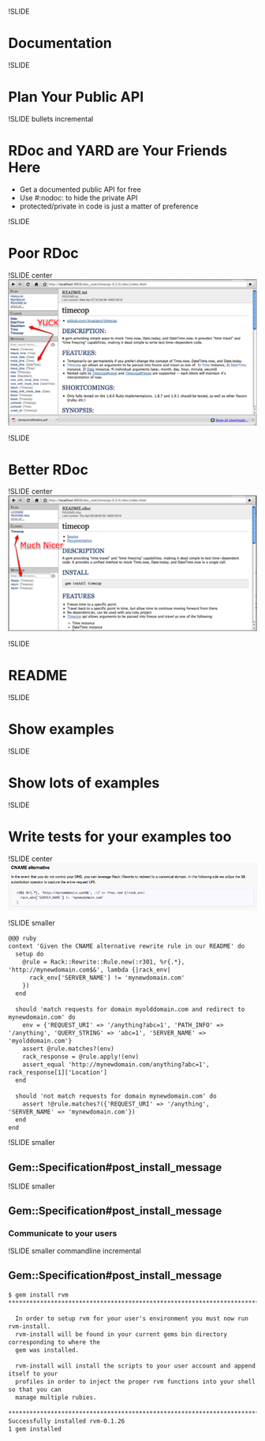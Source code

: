 !SLIDE
# Documentation

!SLIDE
# Plan Your Public API

!SLIDE bullets incremental
# RDoc and YARD are Your Friends Here

* Get a documented public API for free
* Use #:nodoc: to hide the private API
* protected/private in code is just a matter of preference

!SLIDE
# Poor RDoc

!SLIDE center
![poor_public_api.png](poor_public_api.png)

!SLIDE
# Better RDoc

!SLIDE center
![better_public_api.png](better_public_api.png)

!SLIDE
# README

!SLIDE
# Show examples

!SLIDE
# Show lots of examples

!SLIDE
# Write tests for your examples too

!SLIDE center
![rack_rewrite_readme.png](rack_rewrite_readme.png)

!SLIDE smaller

    @@@ ruby
    context 'Given the CNAME alternative rewrite rule in our README' do
      setup do
        @rule = Rack::Rewrite::Rule.new(:r301, %r{.*}, 'http://mynewdomain.com$&', lambda {|rack_env|
          rack_env['SERVER_NAME'] != 'mynewdomain.com'
        })
      end
      
      should 'match requests for domain myolddomain.com and redirect to mynewdomain.com' do
        env = {'REQUEST_URI' => '/anything?abc=1', 'PATH_INFO' => '/anything', 'QUERY_STRING' => 'abc=1', 'SERVER_NAME' => 'myolddomain.com'}
        assert @rule.matches?(env)
        rack_response = @rule.apply!(env)
        assert_equal 'http://mynewdomain.com/anything?abc=1', rack_response[1]['Location']
      end
      
      should 'not match requests for domain mynewdomain.com' do
        assert !@rule.matches?({'REQUEST_URI' => '/anything', 'SERVER_NAME' => 'mynewdomain.com'})
      end
    end
    
!SLIDE smaller
## Gem::Specification#post_install_message

!SLIDE smaller
## Gem::Specification#post_install_message
### Communicate to your users

!SLIDE smaller commandline incremental
## Gem::Specification#post_install_message

    $ gem install rvm
    ********************************************************************************

      In order to setup rvm for your user's environment you must now run rvm-install.
      rvm-install will be found in your current gems bin directory corresponding to where the 
      gem was installed.

      rvm-install will install the scripts to your user account and append itself to your 
      profiles in order to inject the proper rvm functions into your shell so that you can 
      manage multiple rubies.

    ********************************************************************************
    Successfully installed rvm-0.1.26
    1 gem installed
    
